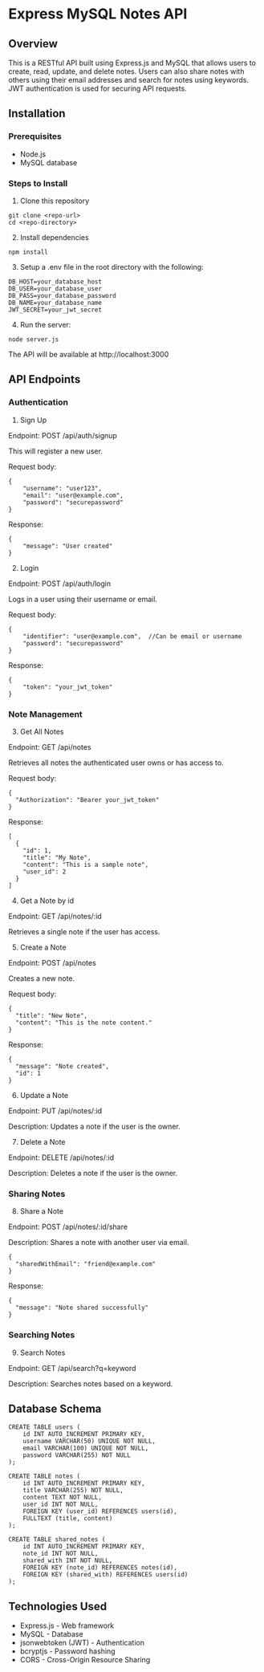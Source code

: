 # Express MySQL Notes API
 
## Overview
This is a RESTful API built using Express.js and MySQL that allows users to create, read, update, and delete notes. Users can also share notes with others using their email addresses and search for notes using keywords. JWT authentication is used for securing API requests.

## Installation

### Prerequisites

- Node.js
- MySQL database

### Steps to Install

1. Clone this repository
```
git clone <repo-url>
cd <repo-directory>
```
2. Install dependencies
```
npm install
```
3. Setup a .env file in the root directory with the following:
```
DB_HOST=your_database_host
DB_USER=your_database_user
DB_PASS=your_database_password
DB_NAME=your_database_name
JWT_SECRET=your_jwt_secret
```
4. Run the server:
```
node server.js
```

The API will be available at http://localhost:3000

## API Endpoints
### Authentication

1. Sign Up

Endpoint: POST /api/auth/signup

This will register a new user.

Request body:
```
{
    "username": "user123",
    "email": "user@example.com",
    "password": "securepassword"
}
```
Response:
```
{
    "message": "User created"
}
```

2. Login

Endpoint: POST /api/auth/login

Logs in a user using their username or email.

Request body:
```
{
    "identifier": "user@example.com",  //Can be email or username
    "password": "securepassword"
}
```
Response:
```
{
    "token": "your_jwt_token"
}
```

### Note Management

3. Get All Notes

Endpoint: GET /api/notes

Retrieves all notes the authenticated user owns or has access to.

Request body:
```
{
  "Authorization": "Bearer your_jwt_token"
}
```
Response:
```
[
  {
    "id": 1,
    "title": "My Note",
    "content": "This is a sample note",
    "user_id": 2
  }
]
```

4. Get a Note by id

Endpoint: GET /api/notes/:id

Retrieves a single note if the user has access.


5. Create a Note

Endpoint: POST /api/notes

Creates a new note.

Request body:
```
{
  "title": "New Note",
  "content": "This is the note content."
}
```
Response:
```
{
  "message": "Note created",
  "id": 1
}
```

6. Update a Note

Endpoint: PUT /api/notes/:id

Description: Updates a note if the user is the owner.


7. Delete a Note

Endpoint: DELETE /api/notes/:id

Description: Deletes a note if the user is the owner.


### Sharing Notes

8. Share a Note

Endpoint: POST /api/notes/:id/share

Description: Shares a note with another user via email.

```
{
  "sharedWithEmail": "friend@example.com"
}
```
Response:
```
{
  "message": "Note shared successfully"
}
```

### Searching Notes

9. Search Notes

Endpoint: GET /api/search?q=keyword

Description: Searches notes based on a keyword.

## Database Schema
```
CREATE TABLE users (
    id INT AUTO_INCREMENT PRIMARY KEY,
    username VARCHAR(50) UNIQUE NOT NULL,
    email VARCHAR(100) UNIQUE NOT NULL,
    password VARCHAR(255) NOT NULL
);

CREATE TABLE notes (
    id INT AUTO_INCREMENT PRIMARY KEY,
    title VARCHAR(255) NOT NULL,
    content TEXT NOT NULL,
    user_id INT NOT NULL,
    FOREIGN KEY (user_id) REFERENCES users(id),
    FULLTEXT (title, content)
);

CREATE TABLE shared_notes (
    id INT AUTO_INCREMENT PRIMARY KEY,
    note_id INT NOT NULL,
    shared_with INT NOT NULL,
    FOREIGN KEY (note_id) REFERENCES notes(id),
    FOREIGN KEY (shared_with) REFERENCES users(id)
);
```

## Technologies Used

- Express.js - Web framework
- MySQL - Database
- jsonwebtoken (JWT) - Authentication
- bcryptjs - Password hashing
- CORS - Cross-Origin Resource Sharing
